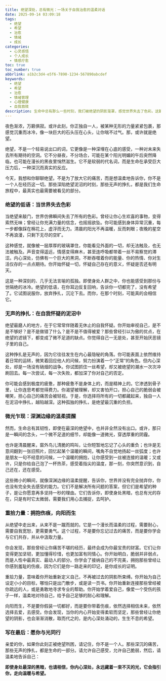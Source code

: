 ```yaml
---
title: 绝望深处，总有微光：一场关于自我治愈的温柔对话
date: 2025-09-14 03:09:18
tags:
  - 绝望
  - 希望
  - 治愈
  - 情绪
  - 成长
categories:
  - 心灵感悟
  - 个人成长
  - 情感疗愈
toc: true
toc_number: true
abbrlink: a1b2c3d4-e5f6-7890-1234-567890abcdef
keywords:
  - 绝望
  - 希望
  - 治愈
  - 情绪管理
  - 心理健康
  - 自我救赎
description: 生命中总有那么一些时刻，我们被绝望的阴影笼罩，感觉世界失去了色彩。这篇文章将带你走进那些无声的挣扎，探讨如何在最深的低谷中，温柔地拾起碎片，重新发现内心的力量与希望。这是一场关于自我治愈的旅程，愿你在此找到共鸣与慰藉。
---
```


夜色渐浓，万籁俱寂。或许此刻，你正独自一人，被某种无形的力量紧紧包裹，那感觉沉重而冰冷，像一块巨大的石头压在心头，让你喘不过气。那，或许就是绝望。

绝望，不是一个轻易说出口的词，它更像是一种深埋在心底的感受，一种对未来失去所有期待的空洞。它不分昼夜，不分场合，可能在某个阳光明媚的午后突然降临，也可能在漫长的黑夜里悄然滋生。它不是软弱的代名词，而是生命在承受巨大压力后，一种深沉而真实的反应。

今天，我想和你聊聊绝望。不是为了放大它的痛苦，而是想温柔地告诉你，你不是一个人在经历这一切。那些深陷绝望泥沼的时刻，那些无声的挣扎，都是我们生命旅程中，最真实也最需要被看见的部分。

### 绝望的低语：当世界失去色彩

当绝望来敲门，世界仿佛瞬间失去了所有的色彩。曾经让你心生欢喜的事物，变得索然无味；曾经让你充满力量的信念，也摇摇欲坠。你可能感到身体异常沉重，每一步都像踩在棉花上，虚浮而无力。清晨的阳光不再温暖，反而刺眼；夜晚的星空不再浪漫，只剩下无尽的空旷。

这种感觉，就像被一层厚厚的玻璃罩住，你能看见外面的一切，却无法触及，也无法被触及。声音变得遥远，情感变得麻木，甚至连呼吸都带着一丝不易察觉的滞涩。内心深处，仿佛有一个巨大的黑洞，不断吞噬着你的能量、你的热情、你对生活仅存的一点点期待。你开始怀疑一切，怀疑自己存在的意义，怀疑是否还有明天。

这是一种深刻的、几乎无法言喻的孤独。即使身处人群之中，你也能感受到那份与世隔绝的冰冷。绝望的低语，在你耳边反复回响，告诉你一切都完了，没有希望了。它试图说服你，放弃挣扎，沉沦下去。而你，在那个时刻，可能真的会相信它。

### 无声的挣扎：在自我怀疑的泥沼中

绝望最磨人的地方，在于它常常伴随着无休止的自我怀疑。你开始审视自己，是不是不够好？是不是做错了什么？是不是不值得被爱？那些曾经引以为傲的优点，在绝望的滤镜下，都变成了微不足道的缺点。你觉得自己一无是处，甚至开始厌恶镜子里的自己。

这种挣扎是无声的，因为它往往发生在内心最隐秘的角落。你可能表面上依然维持着日常的运转，微笑着回应他人的问候，努力扮演着一个“正常”的角色。但内心深处，却是一场没有硝烟的战争。你试图抓住一丝希望，却又被绝望的潮水一次次冲刷回去。每一次尝试，每一次失败，都加深了你对自己的否定。

你可能会感到极度的疲惫，那种疲惫不是身体上的，而是精神上的。它渗透到骨子里，让你连思考都觉得费力。你渴望被理解，却又害怕开口，担心自己的脆弱会被嘲笑，担心自己的痛苦会被轻视。于是，你选择将所有的一切都藏起来，独自一人在泥沼中挣扎，越陷越深。这种孤独的挣扎，是绝望最沉重的负担。

### 微光乍现：深渊边缘的温柔提醒

然而，生命总有其韧性，即使在最深的绝望中，也并非全然没有出口。或许，那只是一瞬间的念头，一个微不足道的细节，却能像一道微光，穿透厚重的阴霾。

也许是清晨醒来，窗外鸟儿清脆的鸣叫，让你短暂地忘记了心头的重负；也许是无意间翻到一张旧照片，回忆起某个温暖的瞬间，嘴角不自觉地扬起一丝弧度；也许是朋友一句不经意的问候，一个温暖的拥抱，让你感受到一丝被连接的温暖；又或许，只是你给自己泡了一杯热茶，感受着指尖的温度，那一刻，你突然意识到，自己还在，还在感受。

这些微小的瞬间，就像深渊边缘的温柔提醒，告诉你，世界并没有完全抛弃你，你也没有完全失去感受的能力。它们不是解决所有问题的答案，但它们是希望的种子，是让你愿意再多坚持一秒的理由。它们告诉你，即使身处黑暗，也总有光的存在，只是有时它太微弱，需要我们用心去捕捉，去呵护。

### 重拾力量：拥抱伤痕，向阳而生

从绝望中走出来，从来不是一蹴而就的。它是一个漫长而温柔的过程，需要耐心，需要自我宽恕，更需要勇气。这个过程，不是要你忘记过去的痛苦，而是要你学会与它们共存，并从中汲取力量。

你会发现，那些曾经让你痛苦不堪的经历，最终会成为你最宝贵的财富。它们让你变得更加坚韧，更加懂得珍惜，也更加富有同情心。你开始明白，脆弱并非弱点，而是人性中最真实、最动人的部分。你学会了接纳自己的不完美，拥抱那些曾经让你感到羞耻的伤痕，因为它们是你一路走来的印记，是你成长的证明。

重拾力量，意味着你开始重新定义自己，不再被过去的阴影所束缚。你开始为自己设定小小的目标，哪怕只是出门散步，或是读一页书。你开始重新连接那些曾经被你疏远的人，或是勇敢地寻求专业的帮助。你开始学着爱自己，像爱一个受伤的孩子一样，温柔地对待自己，给予自己足够的耐心和理解。

向阳而生，不是要你假装一切都好，而是要你带着伤痕，依然选择相信未来，依然选择去爱，去感受。你会发现，当你的内心开始变得柔软而坚定，那些曾经让你绝望的阴影，也会渐渐消散，取而代之的，是内心深处涌动的，生生不息的希望。

### 写在最后：愿你与光同行

亲爱的你，如果你此刻正被绝望所困，请记住，你不是一个人。那些深沉的痛苦，那些无声的挣扎，都是生命的一部分。请允许自己感受，允许自己脆弱，然后，请温柔地告诉自己：

**即使身处最深的黑暗，也请相信，你内心深处，永远藏着一束不灭的光，它会指引你，走向温暖与希望。**